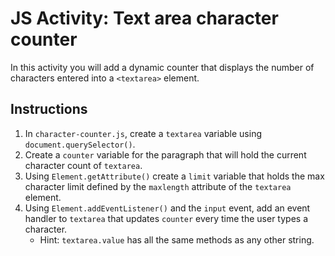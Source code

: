 # JS Activity: Text area character counter
In this activity you will add a dynamic counter that displays the number of characters entered into a `<textarea>` element.

## Instructions
1. In `character-counter.js`, create a `textarea` variable using `document.querySelector()`.
2. Create a `counter` variable for the paragraph that will hold the current character count of `textarea`.
3. Using `Element.getAttribute()` create a `limit` variable that holds the max character limit defined by the `maxlength` attribute of the `textarea` element.
4. Using `Element.addEventListener()` and the `input` event, add an event handler to `textarea` that updates `counter` every time the user types a character.
    - Hint: `textarea.value` has all the same methods as any other string.

